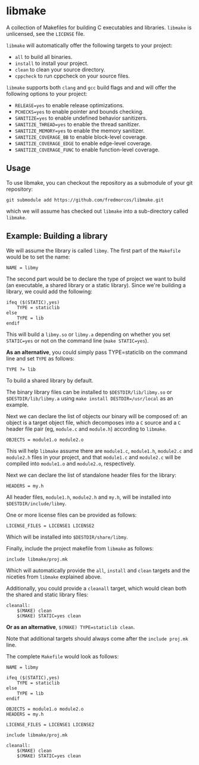 # libmake

A collection of Makefiles for building C executables and
libraries. `libmake` is unlicensed, see the `LICENSE` file.

`libmake` will automatically offer the following targets to your
project:

* `all` to build all binaries.
* `install` to install your project.
* `clean` to clean your source directory.
* `cppcheck` to run cppcheck on your source files.

`libmake` supports both `clang` and `gcc` build flags and and will
offer the following options to your project:

* `RELEASE=yes` to enable release optimizations.
* `PCHECKS=yes` to enable pointer and bounds checking.
* `SANITIZE=yes` to enable undefined behavior sanitizers.
* `SANITIZE_THREAD=yes` to enable the thread sanitizer.
* `SANITIZE_MEMORY=yes` to enable the memory sanitizer.
* `SANITIZE_COVERAGE_BB` to enable block-level coverage.
* `SANITIZE_COVERAGE_EDGE` to enable edge-level coverage.
* `SANITIZE_COVERAGE_FUNC` to enable function-level coverage.

## Usage

To use libmake, you can checkout the repository as a submodule of your
git repository:

    git submodule add https://github.com/fredmorcos/libmake.git

which we will assume has checked out `libmake` into a sub-directory
called `libmake`.

## Example: Building a library

We will assume the library is called `libmy`. The first part of the
`Makefile` would be to set the name:

    NAME = libmy

The second part would be to declare the type of project we want to
build (an executable, a shared library or a static library). Since
we're building a library, we could add the following:

    ifeq ($(STATIC),yes)
    	TYPE = staticlib
    else
    	TYPE = lib
    endif

This will build a `libmy.so` or `libmy.a` depending on whether you set
`STATIC=yes` or not on the command line (`make STATIC=yes`).

**As an alternative**, you could simply pass TYPE=staticlib on the
command line and set `TYPE` as follows:

    TYPE ?= lib

To build a shared library by default.

The binary library files can be installed to `$DESTDIR/lib/libmy.so`
or `$DESTDIR/lib/libmy.a` using `make install DESTDIR=/usr/local` as
an example.

Next we can declare the list of objects our binary will be composed
of: an object is a target object file, which decomposes into a `C`
source and a `C` header file pair (eg, `module.c` and `module.h`)
according to `libmake`.

    OBJECTS = module1.o module2.o

This will help `libmake` assume there are `module1.c`, `module1.h`,
`module2.c` and `module2.h` files in your project, and that
`module1.c` and `module2.c` will be compiled into `module1.o` and
`module2.o`, respectively.

Next we can declare the list of standalone header files for the
library:

    HEADERS = my.h

All header files, `module1.h`, `module2.h` and `my.h`, will be
installed into `$DESTDIR/include/libmy`.

One or more license files can be provided as follows:

    LICENSE_FILES = LICENSE1 LICENSE2

Which will be installed into `$DESTDIR/share/libmy`.

Finally, include the project makefile from `libmake` as follows:

    include libmake/proj.mk

Which will automatically provide the `all`, `install` and `clean`
targets and the niceties from `libmake` explained above.

Additionally, you could provide a `cleanall` target, which would clean
both the shared and static library files:

    cleanall:
    	$(MAKE) clean
    	$(MAKE) STATIC=yes clean

**Or as an alternative**, `$(MAKE) TYPE=staticlib clean`.

Note that additional targets should always come after the `include
proj.mk` line.

The complete `Makefile` would look as follows:

```make
NAME = libmy

ifeq ($(STATIC),yes)
    TYPE = staticlib
else
    TYPE = lib
endif

OBJECTS = module1.o module2.o
HEADERS = my.h

LICENSE_FILES = LICENSE1 LICENSE2

include libmake/proj.mk

cleanall:
    $(MAKE) clean
    $(MAKE) STATIC=yes clean
```

